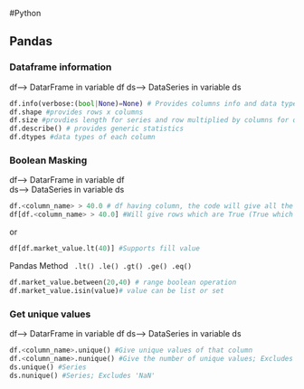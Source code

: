 #Python
## Pandas
### Dataframe information
df--> DatarFrame in variable df
ds--> DataSeries in variable ds
```python
df.info(verbose:(bool|None)=None) # Provides columns info and data types
df.shape #provides rows x columns
df.size #provdies length for series and row multiplied by columns for dataframes
df.describe() # provides generic statistics
df.dtypes #data types of each column

```
### Boolean Masking
df--> DatarFrame in variable df <br/>
ds--> DataSeries in variable ds

```python
df.<column_name> > 40.0 # df having column, the code will give all the values greater than 40 as True
df[df.<column_name> > 40.0] #Will give rows which are True (True which are greater than 40
```
or

```python
df[df.market_value.lt(40)] #Supports fill value
```
Pandas Method
<code>
.lt()
.le()
.gt()
.ge()
.eq()
 </code>

```python
df.market_value.between(20,40) # range boolean operation
df.market_value.isin(value)# value can be list or set
```

### Get unique values
df--> DatarFrame in variable df
ds--> DataSeries in variable ds
```python
df.<column_name>.unique() #Give unique values of that column
df.<column_name>.nunique() #Give the number of unique values; Excludes 'NaN'
ds.unique() #Series
ds.nunique() #Series; Excludes 'NaN'

```
